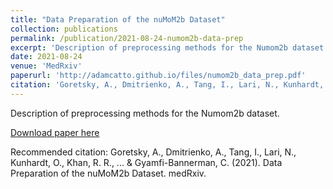 ```yaml
---
title: "Data Preparation of the nuMoM2b Dataset"
collection: publications
permalink: /publication/2021-08-24-numom2b-data-prep
excerpt: 'Description of preprocessing methods for the Numom2b dataset.'
date: 2021-08-24
venue: 'MedRxiv'
paperurl: 'http://adamcatto.github.io/files/numom2b_data_prep.pdf'
citation: 'Goretsky, A., Dmitrienko, A., Tang, I., Lari, N., Kunhardt, O., Khan, R. R., ... & Gyamfi-Bannerman, C. (2021). Data Preparation of the nuMoM2b Dataset. medRxiv.'
---
```

Description of preprocessing methods for the Numom2b dataset.

[Download paper here](http://adamcatto.github.io/files/numom2b_data_prep.pdf)

Recommended citation: Goretsky, A., Dmitrienko, A., Tang, I., Lari, N., Kunhardt, O., Khan, R. R., ... & Gyamfi-Bannerman, C. (2021). Data Preparation of the nuMoM2b Dataset. medRxiv.